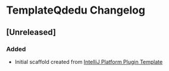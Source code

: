 <!-- Keep a Changelog guide -> https://keepachangelog.com -->

# TemplateQdedu Changelog

## [Unreleased]
### Added
- Initial scaffold created from [IntelliJ Platform Plugin Template](https://github.com/JetBrains/intellij-platform-plugin-template)
